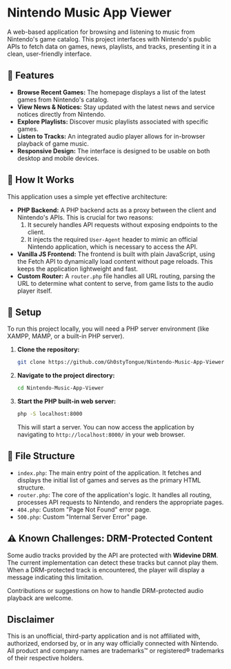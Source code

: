 # Nintendo Music App Viewer

A web-based application for browsing and listening to music from Nintendo's game catalog. This project interfaces with Nintendo's public APIs to fetch data on games, news, playlists, and tracks, presenting it in a clean, user-friendly interface.

## 🌟 Features

- **Browse Recent Games:** The homepage displays a list of the latest games from Nintendo's catalog.
- **View News & Notices:** Stay updated with the latest news and service notices directly from Nintendo.
- **Explore Playlists:** Discover music playlists associated with specific games.
- **Listen to Tracks:** An integrated audio player allows for in-browser playback of game music.
- **Responsive Design:** The interface is designed to be usable on both desktop and mobile devices.

## 🚀 How It Works

This application uses a simple yet effective architecture:

-   **PHP Backend:** A PHP backend acts as a proxy between the client and Nintendo's APIs. This is crucial for two reasons:
    1.  It securely handles API requests without exposing endpoints to the client.
    2.  It injects the required `User-Agent` header to mimic an official Nintendo application, which is necessary to access the API.
-   **Vanilla JS Frontend:** The frontend is built with plain JavaScript, using the Fetch API to dynamically load content without page reloads. This keeps the application lightweight and fast.
-   **Custom Router:** A `router.php` file handles all URL routing, parsing the URL to determine what content to serve, from game lists to the audio player itself.

## 🔧 Setup

To run this project locally, you will need a PHP server environment (like XAMPP, MAMP, or a built-in PHP server).

1.  **Clone the repository:**
    ```bash
    git clone https://github.com/Gh0styTongue/Nintendo-Music-App-Viewer.git
    ```

2.  **Navigate to the project directory:**
    ```bash
    cd Nintendo-Music-App-Viewer
    ```

3.  **Start the PHP built-in web server:**
    ```bash
    php -S localhost:8000
    ```
    This will start a server. You can now access the application by navigating to `http://localhost:8000/` in your web browser.

## 📁 File Structure

-   `index.php`: The main entry point of the application. It fetches and displays the initial list of games and serves as the primary HTML structure.
-   `router.php`: The core of the application's logic. It handles all routing, processes API requests to Nintendo, and renders the appropriate pages.
-   `404.php`: Custom "Page Not Found" error page.
-   `500.php`: Custom "Internal Server Error" page.

## ⚠️ Known Challenges: DRM-Protected Content

Some audio tracks provided by the API are protected with **Widevine DRM**. The current implementation can detect these tracks but cannot play them. When a DRM-protected track is encountered, the player will display a message indicating this limitation.

Contributions or suggestions on how to handle DRM-protected audio playback are welcome.

## Disclaimer

This is an unofficial, third-party application and is not affiliated with, authorized, endorsed by, or in any way officially connected with Nintendo. All product and company names are trademarks™ or registered® trademarks of their respective holders.
